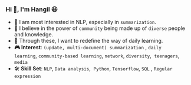 ### Hi 👋, I'm Hangil :laughing:
- 📰 I am most interested in NLP, especially in `summarization`.
- 👫 I believe in the power of `community` being made up of `diverse` people and knowledge.
- 🏁 Through these, I want to redefine the way of daily learning.
- **🎮 Interest**: `(update, multi-document) summarization` , `daily learning`, `community-based learning`, `network`, `diversity`,  `teenagers`, `media`
- 🛠 **Skill Set**: `NLP`, `Data analysis`,  `Python`, `Tensorflow`, `SQL` , `Regular expression`
    
<!--
![Uoneway's github stats](https://github-readme-stats.vercel.app/api?username=uoneway&hide_title=True&count_private=True&line_height=20&show_icons=true)
-->
